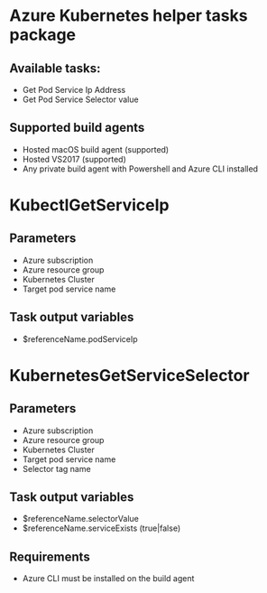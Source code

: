 # Azure Kubernetes helper tasks package

## Available tasks:
- Get Pod Service Ip Address
- Get Pod Service Selector value

## Supported build agents
- Hosted macOS build agent (supported)
- Hosted VS2017 (supported)
- Any private build agent with Powershell and Azure CLI installed

# KubectlGetServiceIp
## Parameters
- Azure subscription
- Azure resource group
- Kubernetes Cluster
- Target pod service name

## Task output variables
- $referenceName.podServiceIp

# KubernetesGetServiceSelector
## Parameters
- Azure subscription
- Azure resource group
- Kubernetes Cluster
- Target pod service name
- Selector tag name

## Task output variables
- $referenceName.selectorValue
- $referenceName.serviceExists (true|false)

## Requirements
- Azure CLI must be installed on the build agent